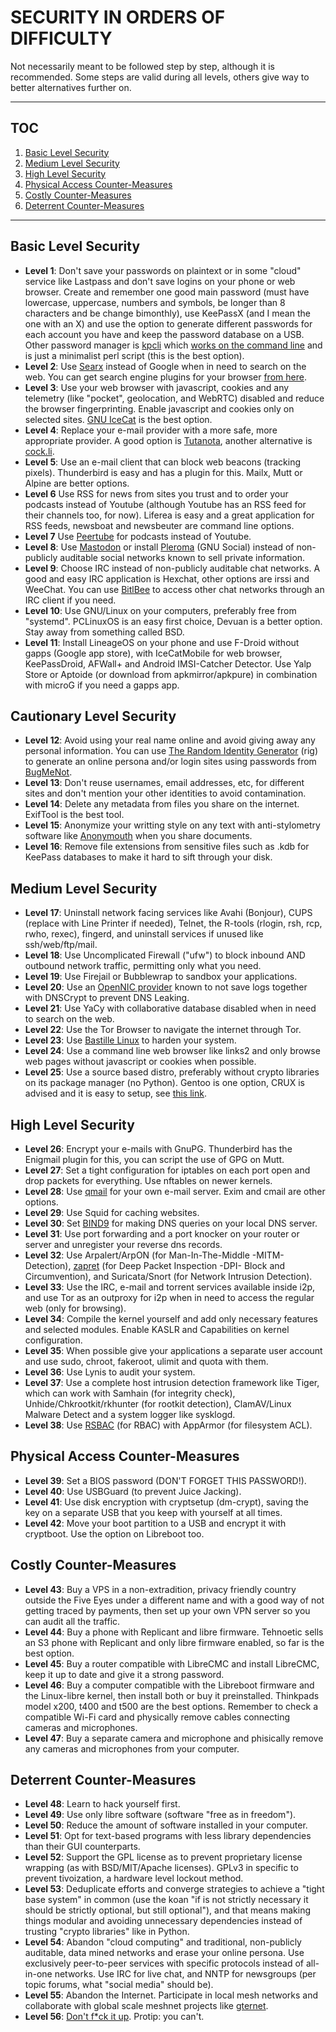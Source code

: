 # SECURITY IN ORDERS OF DIFFICULTY

Not necessarily meant to be followed step by step, although it is recommended. Some steps are valid during all levels, others give way to better alternatives further on.

---
## TOC
1. [Basic Level Security](#basic-level-security)  
2. [Medium Level Security](#medium-level-security)  
3. [High Level Security](#high-level-security)  
4. [Physical Access Counter-Measures](#physical-access-counter-measures)  
5. [Costly Counter-Measures](#costly-counter-measures)  
6. [Deterrent Counter-Measures](#deterrent-counter-measures)  

---

## Basic Level Security
* __Level 1__: Don't save your passwords on plaintext or in some "cloud" service like Lastpass and don't save logins on your phone or web browser. Create and remember one good main password (must have lowercase, uppercase, numbers and symbols, be longer than 8 characters and be change bimonthly), use KeePassX (and I mean the one with an X) and use the option to generate different passwords for each account you have and keep the password database on a USB. Other password manager is [kpcli](https://github.com/alecsammon/kpcli) which [works on the command line](https://www.youtube.com/watch?v=M448GtFa5Xs) and is just a minimalist perl script (this is the best option).
* __Level 2__: Use [Searx](https://github.com/asciimoo/searx/wiki/Searx-instances) instead of Google when in need to search on the web. You can get search engine plugins for your browser [from here](https://mycroftproject.com/search-engines.html?name=searx).
* __Level 3__: Use your web browser with javascript, cookies and any telemetry (like "pocket", geolocation, and WebRTC) disabled and reduce the browser fingerprinting. Enable javascript and cookies only on selected sites. [GNU IceCat](https://www.gnu.org/software/gnuzilla/) is the best option.
* __Level 4__: Replace your e-mail provider with a more safe, more appropriate provider. A good option is [Tutanota](https://tutanota.com/), another alternative is [cock.li](https://cock.li/).
* __Level 5__: Use an e-mail client that can block web beacons (tracking pixels). Thunderbird is easy and has a plugin for this. Mailx, Mutt or Alpine are better options.
* __Level 6__ Use RSS for news from sites you trust and to order your podcasts instead of Youtube (although Youtube has an RSS feed for their channels too, for now). Liferea is easy and a great application for RSS feeds, newsboat and newsbeuter are command line options.
* __Level 7__ Use [Peertube](https://instances.joinpeertube.org/instances) for podcasts instead of Youtube.
* __Level 8__: Use [Mastodon](https://joinmastodon.org/) or install [Pleroma](https://github.com/wimvanderbauwhede/limited-systems/wiki/Mastodon-and-Pleroma-on-the-Raspberry-Pi-3) (GNU Social) instead of non-publicly auditable social networks known to sell private information.
* __Level 9__: Choose IRC instead of non-publicly auditable chat networks. A good and easy IRC application is Hexchat, other options are irssi and WeeChat. You can use [BitlBee](https://wiki.bitlbee.org/) to access other chat networks through an IRC client if you need.
* __Level 10__: Use GNU/Linux on your computers, preferably free from "systemd". PCLinuxOS is an easy first choice, Devuan is a better option. Stay away from something called BSD.
* __Level 11__: Install LineageOS on your phone and use F-Droid without gapps (Google app store), with IceCatMobile for web browser, KeePassDroid, AFWall+ and Android IMSI-Catcher Detector. Use Yalp Store or Aptoide (or download from apkmirror/apkpure) in combination with microG if you need a gapps app.

## Cautionary Level Security
* __Level 12__: Avoid using your real name online and avoid giving away any personal information. You can use [The Random Identity Generator](http://rig.sourceforge.net/) (rig) to generate an online persona and/or login sites using passwords from [BugMeNot](http://bugmenot.com).
* __Level 13__: Don't reuse usernames, email addresses, etc, for different sites and don't mention your other identities to avoid contamination.
* __Level 14__: Delete any metadata from files you share on the internet. ExifTool is the best tool.
* __Level 15__: Anonymize your writting style on any text with anti-stylometry software like [Anonymouth](https://github.com/psal/anonymouth) when you share documents.
* __Level 16__: Remove file extensions from sensitive files such as .kdb for KeePass databases to make it hard to sift through your disk.

## Medium Level Security
* __Level 17__: Uninstall network facing services like Avahi (Bonjour), CUPS (replace with Line Printer if needed), Telnet, the R-tools (rlogin, rsh, rcp, rwho, rexec), fingerd, and uninstall services if unused like ssh/web/ftp/mail.
* __Level 18__: Use Uncomplicated Firewall ("ufw") to block inbound AND outbound network traffic, permitting only what you need.
* __Level 19__: Use Firejail or Bubblewrap to sandbox your applications.
* __Level 20__: Use an [OpenNIC provider](https://servers.opennicproject.org/) known to not save logs together with DNSCrypt to prevent DNS Leaking.
* __Level 21__: Use YaCy with collaborative database disabled when in need to search on the web.
* __Level 22__: Use the Tor Browser to navigate the internet through Tor.
* __Level 23__: Use [Bastille Linux](http://bastille-linux.sourceforge.net/source.htm) to harden your system.
* __Level 24__: Use a command line web browser like links2 and only browse web pages without javascript or cookies when possible.
* __Level 25__: Use a source based distro, preferably without crypto libraries on its package manager (no Python). Gentoo is one option, CRUX is advised and it is easy to setup, see [this link](https://github.com/mayfrost/guides/blob/master/INITIATION.md).

## High Level Security
* __Level 26__: Encrypt your e-mails with GnuPG. Thunderbird has the Enigmail plugin for this, you can script the use of GPG on Mutt.
* __Level 27__: Set a tight configuration for iptables on each port open and drop packets for everything. Use nftables on newer kernels.
* __Level 28__: Use [qmail](https://www.schneier.com/blog/archives/2007/11/thoughts_on_the.html) for your own e-mail server. Exim and cmail are other options.
* __Level 29__: Use Squid for caching websites.
* __Level 30__: Set [BIND9](https://unix.stackexchange.com/questions/270716/configure-bind-as-forwarder-only-no-root-hints-encrypted-rpz-blacklist-wh/270796#270796) for making DNS queries on your local DNS server.
* __Level 31__: Use port forwarding and a port knocker on your router or server and unregister your reverse dns records.
* __Level 32__: Use Arpalert/ArpON (for Man-In-The-Middle -MITM- Detection), [zapret](https://github.com/bol-van/zapret) (for Deep Packet Inspection -DPI- Block and Circumvention), and Suricata/Snort (for Network Intrusion Detection).
* __Level 33__: Use the IRC, e-mail and torrent services available inside i2p, and use Tor as an outproxy for i2p when in need to access the regular web (only for browsing).
* __Level 34__: Compile the kernel yourself and add only necessary features and selected modules. Enable KASLR and Capabilities on kernel configuration.
* __Level 35__: When possible give your applications a separate user account and use sudo, chroot, fakeroot, ulimit and quota with them.
* __Level 36__: Use Lynis to audit your system.
* __Level 37__: Use a complete host intrusion detection framework like Tiger, which can work with Samhain (for integrity check), Unhide/Chkrootkit/rkhunter (for rootkit detection), ClamAV/Linux Malware Detect and a system logger like sysklogd.
* __Level 38__: Use [RSBAC](https://www.rsbac.org/) (for RBAC) with AppArmor (for filesystem ACL).

## Physical Access Counter-Measures
* __Level 39__: Set a BIOS password (DON'T FORGET THIS PASSWORD!).
* __Level 40__: Use USBGuard (to prevent Juice Jacking).
* __Level 41__: Use disk encryption with cryptsetup (dm-crypt), saving the key on a separate USB that you keep with yourself at all times.
* __Level 42__: Move your boot partition to a USB and encrypt it with cryptboot. Use the option on Libreboot too.

## Costly Counter-Measures
* __Level 43__: Buy a VPS in a non-extradition, privacy friendly country outside the Five Eyes under a different name and with a good way of not getting traced by payments, then set up your own VPN server so you can audit all the traffic.
* __Level 44__: Buy a phone with Replicant and libre firmware. Tehnoetic sells an S3 phone with Replicant and only libre firmware enabled, so far is the best option.
* __Level 45__: Buy a router compatible with LibreCMC and install LibreCMC, keep it up to date and give it a strong password.
* __Level 46__: Buy a computer compatible with the Libreboot firmware and the Linux-libre kernel, then install both or buy it preinstalled. Thinkpads model x200, t400 and t500 are the best options. Remember to check a compatible Wi-Fi card and physically remove cables connecting cameras and microphones.
* __Level 47__: Buy a separate camera and microphone and phisically remove any cameras and microphones from your computer.

## Deterrent Counter-Measures
* __Level 48__: Learn to hack yourself first.
* __Level 49__: Use only libre software (software "free as in freedom").
* __Level 50__: Reduce the amount of software installed in your computer.
* __Level 51__: Opt for text-based programs with less library dependencies than their GUI counterparts.
* __Level 52__: Support the GPL license as to prevent proprietary license wrapping (as with BSD/MIT/Apache licenses). GPLv3 in specific to prevent tivoization, a hardware level lockout method.
* __Level 53__: Deduplicate efforts and converge strategies to achieve a "tight base system" in common (use the koan "if is not strictly necessary it should be strictly optional, but still optional"), and that means making things modular and avoiding unnecessary dependencies instead of trusting "crypto libraries" like in Python.
* __Level 54__: Abandon "cloud computing" and traditional, non-publicly auditable, data mined networks and erase your online persona. Use exclusively peer-to-peer services with specific protocols instead of all-in-one networks. Use IRC for live chat, and NNTP for newsgroups (per topic forums, what "social media" should be).
* __Level 55__: Abandon the Internet. Participate in local mesh networks and collaborate with global scale meshnet projects like [gternet](https://mesh.gentoo.today/wiki/Main_Page).
* __Level 56__: [Don't f\*ck it up](https://www.youtube.com/watch?v=J1q4Ir2J8P8). Protip: you can't.

